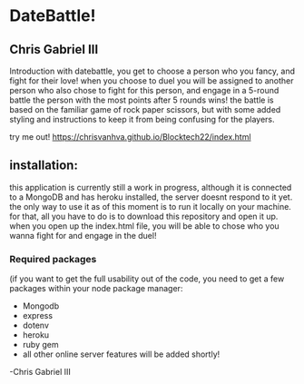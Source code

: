 # DateBattle!
## Chris Gabriel III

Introduction with datebattle, you get to choose a person who you fancy, and fight for their love! when you choose to duel you will be assigned to another person who also chose to fight for this person, and engage in a 5-round battle the person with the most points after 5 rounds wins! the battle is based on the familiar game of rock paper scissors, but with some added styling and instructions to keep it from being confusing for the players.

try me out! https://chrisvanhva.github.io/Blocktech22/index.html

## installation:
this application is currently still a work in progress, although it is connected to a MongoDB and has heroku installed, the server doesnt respond to it yet. the only way to use it as of this moment is to run it locally on your machine. for that, all you have to do is to download this repository and open it up. when you open up the index.html file, you will be able to chose who you wanna fight for and engage in the duel!

### Required packages
(if you want to get the full usability out of the code, you need to get a few packages within your node package manager:

- Mongodb
- express
- dotenv
- heroku
- ruby gem
- all other online server features will be added shortly!

-Chris Gabriel III
